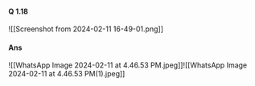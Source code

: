 #### Q 1.18
![[Screenshot from 2024-02-11 16-49-01.png]]

#### Ans
![[WhatsApp Image 2024-02-11 at 4.46.53 PM.jpeg]]![[WhatsApp Image 2024-02-11 at 4.46.53 PM(1).jpeg]]